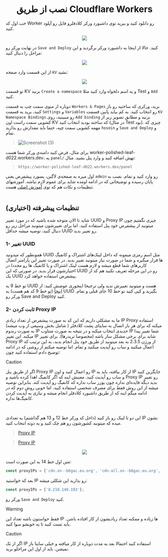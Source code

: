<h1 align="center">نصب از طریق Cloudflare Workers</h1>

خب اول کد Worker رو دانلود کنید و ببرید توی داشبورد ورکر کلادفلرو فایل رو آپلود کنید.

<p align="center">
  <img src="assets/images/Worker_mobile_upload.jpg">
</p>

 در نهایت ورکر رو `Save and Deploy` کنید.
حالا از اینجا به داشبورد ورکر برگردید و این مراحل را دنبال کنید:

<p align="center">
  <img src="assets/images/Navigate_worker_dash.jpg">
</p>

از این قسمت وارد صفحه `KV` بشید:

<p align="center">
  <img src="assets/images/Nav_dash_kv.jpg">
</p>

تو قسمت KV بزنید `Create a namespace` و یه اسم دلخواه وارد کنید مثلا Test و `Add` کنید.

دوباره از منوی سمت چپ به قسمت `Workers & Pages` برید، ورکری که ساختید رو باز کنید، برید به قسمت `Settings` و `Variables` رو انتخاب کنید. یه کم بیاید پایین قسمت `KV Namespace Bindings` رو میبینید، روی `Add binding` بزنید و مطابق تصویر زیر از کشویی سمت راست اون KV که ساخته بودید انتخاب کنید (در مثال Test بود). چیزی که مهمه کشویی سمت چپه، حتما باید مقدارش رو بذارید `hosein` و `Save and Deploy` و تمام.

> ![Screenshot (3)](https://private-user-images.githubusercontent.com/161088226/337185674-2c91de2a-75a4-4f51-9678-1feb2a35ba62.png?jwt=eyJhbGciOiJIUzI1NiIsInR5cCI6IkpXVCJ9.eyJpc3MiOiJnaXRodWIuY29tIiwiYXVkIjoicmF3LmdpdGh1YnVzZXJjb250ZW50LmNvbSIsImtleSI6ImtleTUiLCJleHAiOjE3MTc2NjI5NDksIm5iZiI6MTcxNzY2MjY0OSwicGF0aCI6Ii8xNjEwODgyMjYvMzM3MTg1Njc0LTJjOTFkZTJhLTc1YTQtNGY1MS05Njc4LTFmZWIyYTM1YmE2Mi5wbmc_WC1BbXotQWxnb3JpdGhtPUFXUzQtSE1BQy1TSEEyNTYmWC1BbXotQ3JlZGVudGlhbD1BS0lBVkNPRFlMU0E1M1BRSzRaQSUyRjIwMjQwNjA2JTJGdXMtZWFzdC0xJTJGczMlMkZhd3M0X3JlcXVlc3QmWC1BbXotRGF0ZT0yMDI0MDYwNlQwODMwNDlaJlgtQW16LUV4cGlyZXM9MzAwJlgtQW16LVNpZ25hdHVyZT1iZThlNjIxZWU1YjJmYjRiNDI1MTA5YjVhOTU2ZTM0M2MwYjc3OGMwYjE4MDA1YjE5OGRjMmJmMGFjMjk2ZGYzJlgtQW16LVNpZ25lZEhlYWRlcnM9aG9zdCZhY3Rvcl9pZD0wJmtleV9pZD0wJnJlcG9faWQ9MCJ9.FbTNOKOpq9ykkiNseJCuZWiZuqIr9siu8ZVwTMvR4-Y)

برای مثال، فرض کنید دامنه‌ی ورکر شما هست worker-polished-leaf-d022.workers.dev، یه `panel/` تهش اضافه کنید و وارد پنل بشید. مثال:

>`https://worker-polished-leaf-d022.workers.dev/panel`

اول میره به صفحه‌ی لاگین، پسورد پیشفرض یعنی `admin` رو وارد کنید و تمام.
نصب به پایان رسیده و توضیحاتی که در ادامه اومده شاید برای عموم لازم نباشه.
آموزشهای تنظیمات و نکات هم که توی [آموزش اصلی](configuration_fa.md)  هست.
<br><br>
##  تنظیمات پیشرفته (اختیاری)
شاید تا الان متوجه شده باشید که در مورد تغییر UUID و Proxy IP چیزی نگفتیم چون میتونید از پیشفرض خود پنل استفاده کنید. اما برای تغییرشون میتونید مراحل زیر رو دنبال کنید، توصیه میشه حداقل UUID رو تغییر بدید. 

### 1- تغییر UUID
همونطور که میدونید UUID  مثل اسم رمزی میمونه که داخل لینک‌های اشتراک و کانفیگ ها قرار میگیره و شما در صورت نیاز میتونید تغییر بدید. در صورت تغییر این پارامتر اتصال کاربرهای شما قطع میشه  و لازم هست لینک اشتراک و یا کانفیگ ها رو مجددا در اختیارشون قرار بدید. در صورتی که این UUID رو در این مرحله تعریف نکنید هم کد از یک UUID پیشفرض استفاده خواهد کرد.

تو خط 9 یه UUID هست و میتونید تغییرش ندید ولی ترجیحا اینجوری عوضش کنید: از [اینجا](https://www.uuidgenerator.net/) (تو خط 9 کد هم هست) یه UUID بگیرید و کپی کنید تو خط 10 جای قبلی و تمام. ورکر رو Save and Deploy کنید.



### 2- ثابت کردن Proxy IP

ما یه مشکلی داریم که این کد به صورت پیشفرض از تعداد زیادی IP Proxy استفاده میکنه که برای هر بار اتصال به سایتای پشت کلادفلر ( شامل بخش وسیعی از وب میشه) به صورت رندوم IP جدیدی انتخاب میکنه و در نتیجه به صورت متناوب IP شما تغییر پیدا میکنه. این تغییر IP شاید برای برخی مشکل ساز باشه (مخصوصا تریدرها). برای تغییر Proxy IP از ورژن 2.3.5 به بعد میتونید از طریق خود پنل انجام بدید، به این ترتیب که اعمال میکنید و ساب رو آپدیت میکنید و تمام. اما توصیه میکنم از روشی که در ادامه توضیح دادم استفاده کنید چون:

> [!CAUTION]
> اگر از طریق پنل Proxy IP رو اعمال کنید و اون IP از کار بیافته، باید یه IP جایگزین کنید و ساب رو آپدیت کنید. معنیش اینه که اگر کانفیگ اهدا کرده باشید و Proxy IP رو تغییر بدید دیگه فایده‌ای نداره چون یوزر ساب نداره که کانفیگ رو آپدیت کنه. بنابراین توصیه میشه از این روش فقط برای مصرف شخصی استفاده کنید. اما خوبی روش دوم که در ادامه میگم اینه که از طریق داشبورد کلادفلر انجام میشه و نیازی به آپدیت کردن کانفیگ‌ها نداره.
<br>

این دو تا لینک رو باز کنید (داخل کد ورکر خط 12 و 13 هم گذاشتم) یه تعدادی IP نشون میده که میتونید کشورشون رو هم چک کنید و یه دونه انتخاب کنید.

>[Proxy IP](https://www.nslookup.io/domains/cdn.xn--b6gac.eu.org/dns-records/)

>[Proxy IP](https://www.nslookup.io/domains/cdn-all.xn--b6gac.eu.org/dns-records/)

<p align="center">
  <img src="assets/images/Proxy_ips.jpg">
</p>

متن اول خط 14 به این صورت است:

```javascript
const proxyIPs = ['cdn.xn--b6gac.eu.org', 'cdn-all.xn--b6gac.eu.org', 'edgetunnel.anycast.eu.org'];
```

بعد که خواستید IP رو بذارید این شکلی میشه:
```javascript
const proxyIPs = ['8.218.149.193'];
```

ورکر رو `Save and Deploy` کنید.
> [!WARNING]
> فقط حواستون باشه تعداد این IP ها زیاده و ممکنه تعداد زیادیشون از کار افتاده باشن. باید تست کنید تا یه خوبشو سوا کنید.

> [!CAUTION]
> اگر از تک IP استفاده کنید احتمالا بعد یه مدت دوباره از کار میافته و خیلی سایتا باز نمیشن. باید از اول این مراحلو برید.



 
